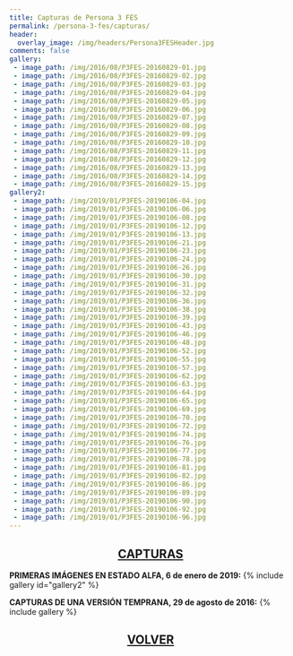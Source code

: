 ```yaml
---
title: Capturas de Persona 3 FES
permalink: /persona-3-fes/capturas/
header:
  overlay_image: /img/headers/Persona3FESHeader.jpg
comments: false
gallery:
 - image_path: /img/2016/08/P3FES-20160829-01.jpg
 - image_path: /img/2016/08/P3FES-20160829-02.jpg
 - image_path: /img/2016/08/P3FES-20160829-03.jpg
 - image_path: /img/2016/08/P3FES-20160829-04.jpg
 - image_path: /img/2016/08/P3FES-20160829-05.jpg
 - image_path: /img/2016/08/P3FES-20160829-06.jpg
 - image_path: /img/2016/08/P3FES-20160829-07.jpg
 - image_path: /img/2016/08/P3FES-20160829-08.jpg
 - image_path: /img/2016/08/P3FES-20160829-09.jpg
 - image_path: /img/2016/08/P3FES-20160829-10.jpg
 - image_path: /img/2016/08/P3FES-20160829-11.jpg
 - image_path: /img/2016/08/P3FES-20160829-12.jpg
 - image_path: /img/2016/08/P3FES-20160829-13.jpg
 - image_path: /img/2016/08/P3FES-20160829-14.jpg
 - image_path: /img/2016/08/P3FES-20160829-15.jpg
gallery2:
 - image_path: /img/2019/01/P3FES-20190106-04.jpg
 - image_path: /img/2019/01/P3FES-20190106-06.jpg
 - image_path: /img/2019/01/P3FES-20190106-08.jpg
 - image_path: /img/2019/01/P3FES-20190106-12.jpg
 - image_path: /img/2019/01/P3FES-20190106-13.jpg
 - image_path: /img/2019/01/P3FES-20190106-21.jpg
 - image_path: /img/2019/01/P3FES-20190106-23.jpg
 - image_path: /img/2019/01/P3FES-20190106-24.jpg
 - image_path: /img/2019/01/P3FES-20190106-26.jpg
 - image_path: /img/2019/01/P3FES-20190106-30.jpg
 - image_path: /img/2019/01/P3FES-20190106-31.jpg
 - image_path: /img/2019/01/P3FES-20190106-32.jpg
 - image_path: /img/2019/01/P3FES-20190106-36.jpg
 - image_path: /img/2019/01/P3FES-20190106-38.jpg
 - image_path: /img/2019/01/P3FES-20190106-39.jpg
 - image_path: /img/2019/01/P3FES-20190106-43.jpg
 - image_path: /img/2019/01/P3FES-20190106-46.jpg
 - image_path: /img/2019/01/P3FES-20190106-48.jpg
 - image_path: /img/2019/01/P3FES-20190106-52.jpg
 - image_path: /img/2019/01/P3FES-20190106-55.jpg
 - image_path: /img/2019/01/P3FES-20190106-57.jpg
 - image_path: /img/2019/01/P3FES-20190106-62.jpg
 - image_path: /img/2019/01/P3FES-20190106-63.jpg
 - image_path: /img/2019/01/P3FES-20190106-64.jpg
 - image_path: /img/2019/01/P3FES-20190106-65.jpg
 - image_path: /img/2019/01/P3FES-20190106-69.jpg
 - image_path: /img/2019/01/P3FES-20190106-70.jpg
 - image_path: /img/2019/01/P3FES-20190106-72.jpg
 - image_path: /img/2019/01/P3FES-20190106-74.jpg
 - image_path: /img/2019/01/P3FES-20190106-76.jpg
 - image_path: /img/2019/01/P3FES-20190106-77.jpg
 - image_path: /img/2019/01/P3FES-20190106-78.jpg
 - image_path: /img/2019/01/P3FES-20190106-81.jpg
 - image_path: /img/2019/01/P3FES-20190106-82.jpg
 - image_path: /img/2019/01/P3FES-20190106-86.jpg
 - image_path: /img/2019/01/P3FES-20190106-89.jpg
 - image_path: /img/2019/01/P3FES-20190106-90.jpg
 - image_path: /img/2019/01/P3FES-20190106-92.jpg
 - image_path: /img/2019/01/P3FES-20190106-96.jpg
---
```

<h2 style="text-align: center;"><strong><a href="/persona-3-fes/capturas/">CAPTURAS</a></strong></h2>

**PRIMERAS IMÁGENES EN ESTADO ALFA, 6 de enero de 2019:**
{% include gallery id="gallery2" %}

**CAPTURAS DE UNA VERSIÓN TEMPRANA, 29 de agosto de 2016:**
{% include gallery %}

<h2 style="text-align: center;"><a href="/persona-3-fes/"><strong>VOLVER</strong></a></h2>



